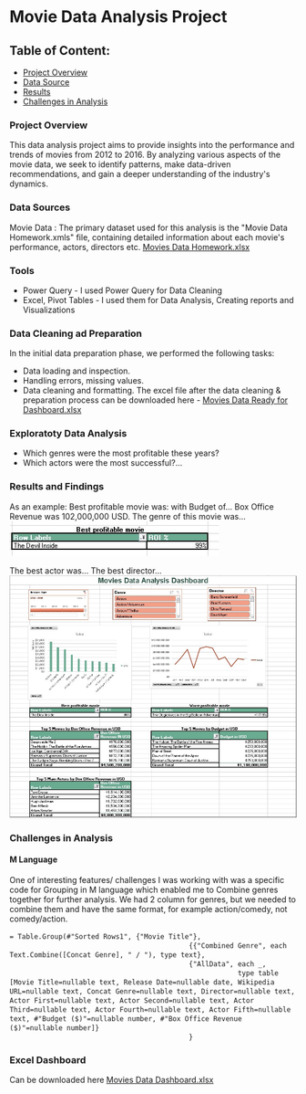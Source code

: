 # Movie Data Analysis Project
## Table of Content:
 - [Project Overview](#project-overview)
 - [Data Source](#data-sources)
 - [Results](#results-and-findings)
 - [Challenges in Analysis](#challenges-in-analysis)

### Project Overview
This data analysis project aims to provide insights into the performance and trends of movies from 2012 to 2016.
By analyzing various aspects of the movie data, we seek to identify patterns, make data-driven recommendations, and gain a deeper understanding of the industry's dynamics.

### Data Sources
Movie Data : The primary dataset used for this analysis is the "Movie Data Homework.xmls" file, containing detailed information about each movie's performance, actors, directors etc.
[Movies Data Homework.xlsx](https://github.com/user-attachments/files/16385247/Movies.Data.Homework.xlsx)

### Tools
 - Power Query - I used Power Query for Data Cleaning
 - Excel, Pivot Tables - I used them for Data Analysis, Creating reports and Visualizations

### Data Cleaning ad Preparation
In the initial data preparation phase, we performed the following tasks:
 - Data loading and inspection.
 - Handling errors, missing values.
 - Data cleaning and formatting.
The excel file after the data cleaning & preparation process can be downloaded here - [Movies Data Ready for Dashboard.xlsx](https://github.com/user-attachments/files/16385260/Movies.Data.Ready.for.Dashboard.xlsx)
### Exploratoty Data Analysis
 - Which genres were the most profitable these years?
 - Which actors were the most successful?...


### Results and Findings 
As an example:
Best profitable movie was: with Budget of... Box Office Revenue was 102,000,000 USD. The genre of this movie was...
![Best Prof Movie](https://github.com/spevaky/MovieData/blob/cbc23dfdbd86e6ea52b267a8199bb00f375d5025/Best%20Prof%20Movie.JPG)

The best actor was...
The best director...
![Movies Data Dashboard](https://github.com/spevaky/MovieData/blob/0759b09e1ffbd7f9c54dbbe9274fffe50a44f21f/Movies%20Data%20Dashboard.jpeg)

### Challenges in Analysis
#### M Language
One of interesting features/ challenges I was working with was a specific code for Grouping in M language which enabled me to Combine genres together for further analysis.
We had 2 column for genres, but we needed to combine them and have the same format, for example action/comedy, not comedy/action.

``` 
= Table.Group(#"Sorted Rows1", {"Movie Title"}, 
                                            {{"Combined Genre", each Text.Combine([Concat Genre], " / "), type text},
                                            {"AllData", each _, 
                                                        type table [Movie Title=nullable text, Release Date=nullable date, Wikipedia URL=nullable text, Concat Genre=nullable text, Director=nullable text, Actor First=nullable text, Actor Second=nullable text, Actor Third=nullable text, Actor Fourth=nullable text, Actor Fifth=nullable text, #"Budget ($)"=nullable number, #"Box Office Revenue ($)"=nullable number]}
                                            }
```
### Excel Dashboard
Can be downloaded here [Movies Data Dashboard.xlsx](https://github.com/user-attachments/files/16385266/Movies.Data.Dashboard.xlsx)
